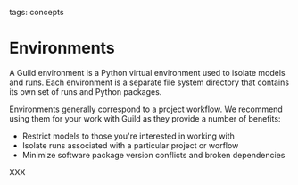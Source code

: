 tags: concepts

# Environments

A Guild environment is a Python virtual environment used to isolate
models and runs. Each environment is a separate file system directory
that contains its own set of runs and Python packages.

Environments generally correspond to a project workflow. We recommend
using them for your work with Guild as they provide a number of
benefits:

- Restrict models to those you're interested in working with
- Isolate runs associated with a particular project or worflow
- Minimize software package version conflicts and broken dependencies

XXX
